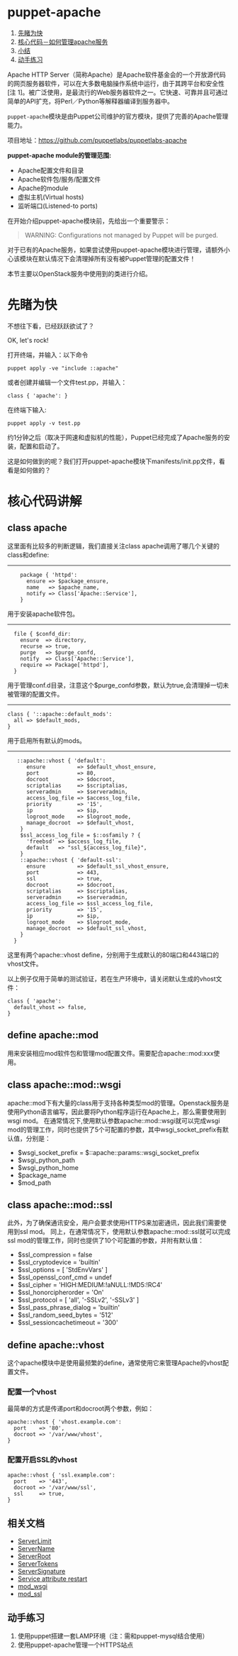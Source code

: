 # puppet-apache

1. [先睹为快](#先睹为快)
2. [核心代码－如何管理apache服务](＃核心代码讲解)
3. [小结](#小结) 
4. [动手练习](#动手练习)

Apache HTTP Server（简称Apache）是Apache软件基金会的一个开放源代码的网页服务器软件，可以在大多数电脑操作系统中运行，由于其跨平台和安全性[注 1]。被广泛使用，是最流行的Web服务器软件之一。它快速、可靠并且可通过简单的API扩充，将Perl／Python等解释器编译到服务器中。

`puppet-apache`模块是由Puppet公司维护的官方模块，提供了完善的Apache管理能力。

项目地址：https://github.com/puppetlabs/puppetlabs-apache

**puppet-apache module的管理范围:**

- Apache配置文件和目录
- Apache软件包/服务/配置文件
- Apache的module
- 虚拟主机(Virtual hosts)
- 监听端口(Listened-to ports)

在开始介绍puppet-apache模块前，先给出一个重要警示：

> WARNING: Configurations not managed by Puppet will be purged.

对于已有的Apache服务，如果尝试使用puppet-apache模块进行管理，请额外小心该模块在默认情况下会清理掉所有没有被Puppet管理的配置文件！

本节主要以OpenStack服务中使用到的类进行介绍。

# 先睹为快

不想往下看，已经跃跃欲试了？

OK, let's rock!
   
打开终端，并输入：以下命令
   
   ```puppet apply -ve "include ::apache"```
   
或者创建并编辑一个文件test.pp，并输入：
``` puppet
class { 'apache': }
```
在终端下输入:

   ```puppet apply -v test.pp```

约1分钟之后（取决于网速和虚拟机的性能），Puppet已经完成了Apache服务的安装，配置和启动了。

这是如何做到的呢？我们打开puppet-apache模块下manifests/init.pp文件，看看是如何做的？

# 核心代码讲解
## class apache

这里面有比较多的判断逻辑，我们直接关注class apache调用了哪几个关键的class和define:

---

``` puppet
    package { 'httpd':
      ensure => $package_ensure,
      name   => $apache_name,
      notify => Class['Apache::Service'],
    }
```
用于安装apache软件包。

---


``` puppet
  file { $confd_dir:
    ensure  => directory,
    recurse => true,
    purge   => $purge_confd,
    notify  => Class['Apache::Service'],
    require => Package['httpd'],
  }
```

用于管理conf.d目录，注意这个$purge_confd参数，默认为true,会清理掉一切未被管理的配置文件。

---

``` puppet
class { '::apache::default_mods':
  all => $default_mods,
}
```
      
用于启用所有默认的mods。

---

``` puppet
   ::apache::vhost { 'default':
      ensure          => $default_vhost_ensure,
      port            => 80,
      docroot         => $docroot,
      scriptalias     => $scriptalias,
      serveradmin     => $serveradmin,
      access_log_file => $access_log_file,
      priority        => '15',
      ip              => $ip,
      logroot_mode    => $logroot_mode,
      manage_docroot  => $default_vhost,
    }
    $ssl_access_log_file = $::osfamily ? {
      'freebsd' => $access_log_file,
      default   => "ssl_${access_log_file}",
    }
    ::apache::vhost { 'default-ssl':
      ensure          => $default_ssl_vhost_ensure,
      port            => 443,
      ssl             => true,
      docroot         => $docroot,
      scriptalias     => $scriptalias,
      serveradmin     => $serveradmin,
      access_log_file => $ssl_access_log_file,
      priority        => '15',
      ip              => $ip,
      logroot_mode    => $logroot_mode,
      manage_docroot  => $default_ssl_vhost,
    }
  }
```
这里有两个apache::vhost define，分别用于生成默认的80端口和443端口的vhost文件。

以上例子仅用于简单的测试验证，若在生产环境中，请关闭默认生成的vhost文件：

``` puppet
class { 'apache':
  default_vhost => false,
}
```

## define apache::mod

用来安装相应mod软件包和管理mod配置文件。需要配合apache::mod:xxx使用。

## class apache::mod::wsgi

apache::mod下有大量的class用于支持各种类型mod的管理。Openstack服务是使用Python语言编写，因此要将Python程序运行在Apache上，那么需要使用到wsgi mod。
在通常情况下,使用默认参数apache::mod::wsgi就可以完成wsgi mod的管理工作，同时也提供了5个可配置的参数，其中wsgi_socket_prefix有默认值，分别是：

* $wsgi_socket_prefix = $::apache::params::wsgi_socket_prefix
* $wsgi_python_path
* $wsgi_python_home
* $package_name
* $mod_path

## class apache::mod::ssl

此外，为了确保通讯安全，用户会要求使用HTTPS来加密通讯，因此我们需要使用到ssl mod。
同上，在通常情况下，使用默认参数apache::mod::ssl就可以完成ssl mod的管理工作，同时也提供了10个可配置的参数，并附有默认值：

*  $ssl_compression         = false
*  $ssl_cryptodevice        = 'builtin'
*  $ssl_options             = [ 'StdEnvVars' ]
*  $ssl_openssl_conf_cmd    = undef
*  $ssl_cipher              = 'HIGH:MEDIUM:!aNULL:!MD5:!RC4'
*  $ssl_honorcipherorder    = 'On'
*  $ssl_protocol            = [ 'all', '-SSLv2', '-SSLv3' ]
*  $ssl_pass_phrase_dialog  = 'builtin'
*  $ssl_random_seed_bytes   = '512'
*  $ssl_sessioncachetimeout = '300'

## define apache::vhost

这个apache模块中是使用最频繁的define，通常使用它来管理Apache的vhost配置文件。

### 配置一个vhost

最简单的方式是传递port和docroot两个参数，例如：

``` puppet
apache::vhost { 'vhost.example.com':
  port    => '80',
  docroot => '/var/www/vhost',
}
```

### 配置开启SSL的vhost

``` puppet
apache::vhost { 'ssl.example.com':
  port    => '443',
  docroot => '/var/www/ssl',
  ssl     => true,
}
```

## 相关文档

* [ServerLimit](https://httpd.apache.org/docs/current/mod/mpm_common.html#serverlimit)
* [ServerName](https://httpd.apache.org/docs/current/mod/core.html#servername)
* [ServerRoot](https://httpd.apache.org/docs/current/mod/core.html#serverroot)
* [ServerTokens](https://httpd.apache.org/docs/current/mod/core.html#servertokens)
* [ServerSignature](https://httpd.apache.org/docs/current/mod/core.html#serversignature)
* [Service attribute restart](http://docs.puppetlabs.com/references/latest/type.html#service-attribute-restart)
* [mod_wsgi](https://modwsgi.readthedocs.org/en/latest/)
* [mod_ssl](https://httpd.apache.org/docs/current/mod/mod_ssl.html)

## 动手练习

1. 使用puppet搭建一套LAMP环境（注：需和puppet-mysql结合使用）
2. 使用puppet-apache管理一个HTTPS站点
